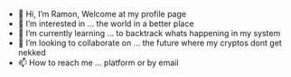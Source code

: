 - 👋 Hi, I’m Ramon, Welcome at my profile page
- 👀 I’m interested in ... the world in a better place
- 🌱 I’m currently learning ... to backtrack whats happening in my system
- 💞️ I’m looking to collaborate on ... the future where my cryptos dont get nekked
- 📫 How to reach me ... platform or by email

<!---
ramonbrugman/ramonbrugman is a ✨ special ✨ repository because its `README.md` (this file) appears on your GitHub profile.
You can click the Preview link to take a look at your changes.
--->
